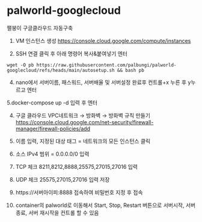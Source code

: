# palworld-googlecloud
팰붕이 구글클라우드 자동구축

1. VM 인스턴스 생성
https://console.cloud.google.com/compute/instances

3. SSH 연결 클릭 후 아래 명령어 복사&붙여넣기 엔터

```wget -O pb https://raw.githubusercontent.com/palbungi/palworld-googlecloud/refs/heads/main/autosetup.sh && bash pb```

4. nano에서 서버이름, 패스워드, 서버배율 및 서버설정 완료후 컨트롤+x 누른 후 y누르고 엔터

5.docker-compose up -d 입력 후 엔터

4. 구글 클라우드 VPC네트워크 → 방화벽 → 방화벽 규칙 만들기   https://console.cloud.google.com/net-security/firewall-manager/firewall-policies/add

5. 이름 입력, 지정된 대상 태그 = 네트워크의 모든 인스턴스 클릭

6. 소스 IPv4 범위 = 0.0.0.0/0 입력

7. TCP 체크 8211,8212,8888,25575,27015,27016 입력

8. UDP 체크 25575,27015,27016 입력 저장

9. https://서버아이피:8888 접속하여 비밀번호 지정 후 접속

10. container의 palworld로 이동해서 Start, Stop, Restart 버튼으로 서버시작, 서버종료, 서버 재시작을 컨트롤 할 수 있음
